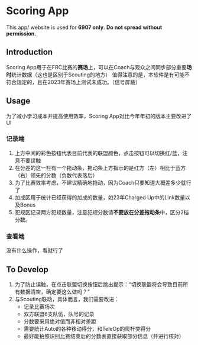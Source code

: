 # Scoring App
This app/ website is used for **6907 only**.
**Do not spread without permission.**
## Introduction
Scoring App用于在FRC比赛的**赛场**上，可以在Coach与观众之间同步部分重要**场时**统计数据（这也是区别于Scouting的地方）
值得注意的是，本软件是有可能不符合规定的，且在2023年赛场上测试未成功。（信号屏蔽）
## Usage
为了减小学习成本并提高使用效率，Scoring App对比今年年初的版本主要改进了UI

### 记录端

1. 上方中间的彩色按钮代表目前代表的联盟颜色，点击按钮可以切换红/蓝，注意不要误触
2. 在分差的这一栏有一个拖动条，拖动条上方指示的是红方（左）相比于蓝方（右）领先的分数（负数代表落后）
3. 为了比赛效率考虑，不建议精确地拖动，因为Coach只要知道大概差多少就行了
4. 加成区用于统计已经获得的加成的数量，如23年Charged Up中的Link数量以及Bonus
5. 犯规区记录两方犯规数量，注意犯规分数请**不要放在分差拖动条**中，区分2档分数。

### 查看端

没有什么操作，看就行了

## To Develop

1. 为了防止误触，在点击联盟切换按钮后跳出提示：“切换联盟将会导致目前所有数据清空，确定要这么做吗？”
2. 与Scouting联动，具体而言，我们需要改进：
   - 记录比赛场次
   - 双方联盟6支队伍，队号的记录
   - 分数要采用绝对值而非相对差距
   - 需要统计Auto的各种移动得分，和TeleOp的爬杆类得分
   - 最好能拍照识别比赛结束后的分数表直接获取部分信息（并进行核对）

